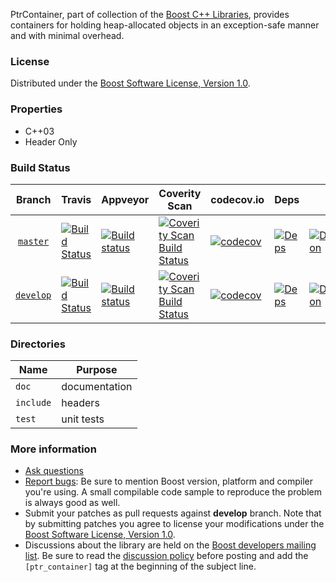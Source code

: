 PtrContainer, part of collection of the [Boost C++ Libraries](http://github.com/boostorg), provides containers for holding heap-allocated objects in an exception-safe manner and with minimal overhead.

### License

Distributed under the [Boost Software License, Version 1.0](http://www.boost.org/LICENSE_1_0.txt).

### Properties

* C++03
* Header Only

### Build Status

Branch          | Travis | Appveyor | Coverity Scan | codecov.io | Deps | Docs | Tests |
:-------------: | ------ | -------- | ------------- | ---------- | ---- | ---- | ----- |
[`master`](https://github.com/boostorg/ptr_container/tree/master) | [![Build Status](https://travis-ci.org/boostorg/ptr_container.svg?branch=master)](https://travis-ci.org/boostorg/ptr_container) | [![Build status](https://ci.appveyor.com/api/projects/status/xsoiss46xfe6ilig/branch/master?svg=true)](https://ci.appveyor.com/project/jeking3/ptr-container-lviqw/branch/master) | [![Coverity Scan Build Status](https://scan.coverity.com/projects/15842/badge.svg)](https://scan.coverity.com/projects/boostorg-ptr_container) | [![codecov](https://codecov.io/gh/boostorg/ptr_container/branch/master/graph/badge.svg)](https://codecov.io/gh/boostorg/ptr_container/branch/master)| [![Deps](https://img.shields.io/badge/deps-master-brightgreen.svg)](https://pdimov.github.io/boostdep-report/master/ptr_container.html) | [![Documentation](https://img.shields.io/badge/docs-master-brightgreen.svg)](http://www.boost.org/doc/libs/master/doc/html/ptr_container.html) | [![Enter the Matrix](https://img.shields.io/badge/matrix-master-brightgreen.svg)](http://www.boost.org/development/tests/master/developer/ptr_container.html)
[`develop`](https://github.com/boostorg/ptr_container/tree/develop) | [![Build Status](https://travis-ci.org/boostorg/ptr_container.svg?branch=develop)](https://travis-ci.org/boostorg/ptr_container) | [![Build status](https://ci.appveyor.com/api/projects/status/xsoiss46xfe6ilig/branch/develop?svg=true)](https://ci.appveyor.com/project/jeking3/ptr-container-lviqw/branch/develop) | [![Coverity Scan Build Status](https://scan.coverity.com/projects/15842/badge.svg)](https://scan.coverity.com/projects/boostorg-ptr_container) | [![codecov](https://codecov.io/gh/boostorg/ptr_container/branch/develop/graph/badge.svg)](https://codecov.io/gh/boostorg/ptr_container/branch/develop) | [![Deps](https://img.shields.io/badge/deps-develop-brightgreen.svg)](https://pdimov.github.io/boostdep-report/develop/ptr_container.html) | [![Documentation](https://img.shields.io/badge/docs-develop-brightgreen.svg)](http://www.boost.org/doc/libs/develop/doc/html/ptr_container.html) | [![Enter the Matrix](https://img.shields.io/badge/matrix-develop-brightgreen.svg)](http://www.boost.org/development/tests/develop/developer/ptr_container.html)

### Directories

| Name        | Purpose                        |
| ----------- | ------------------------------ |
| `doc`       | documentation                  |
| `include`   | headers                        |
| `test`      | unit tests                     |

### More information

* [Ask questions](http://stackoverflow.com/questions/ask?tags=c%2B%2B,boost,boost-ptr_container)
* [Report bugs](https://github.com/boostorg/ptr_container/issues): Be sure to mention Boost version, platform and compiler you're using. A small compilable code sample to reproduce the problem is always good as well.
* Submit your patches as pull requests against **develop** branch. Note that by submitting patches you agree to license your modifications under the [Boost Software License, Version 1.0](http://www.boost.org/LICENSE_1_0.txt).
* Discussions about the library are held on the [Boost developers mailing list](http://www.boost.org/community/groups.html#main). Be sure to read the [discussion policy](http://www.boost.org/community/policy.html) before posting and add the `[ptr_container]` tag at the beginning of the subject line.

